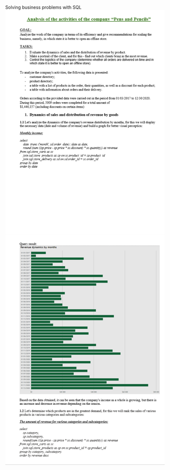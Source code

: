 Solving business problems with SQL
![page_1](https://github.com/SalveDA/SQL/blob/main/page_1.png)
![page_2](https://github.com/SalveDA/SQL/blob/main/page_2.png)
